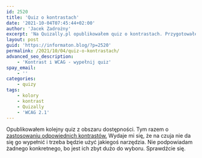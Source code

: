 ```yaml
---
id: 2520
title: 'Quiz o kontrastach'
date: '2021-10-04T07:45:44+02:00'
author: 'Jacek Zadrożny'
excerpt: 'Na Quizally.pl opublikowałem quiz o kontrastach. Przygotowałem go tak, że także osoby niewidome będą w stanie go wypełnić.'
layout: post
guid: 'https://informaton.blog/?p=2520'
permalink: /2021/10/04/quiz-o-kontrastach/
advanced_seo_description:
    - 'Kontrast i WCAG - wypełnij quiz'
spay_email:
    - ''
categories:
    - quizy
tags:
    - kolory
    - kontrast
    - Quizally
    - 'WCAG 2.1'
---
```


Opublikowałem kolejny quiz z obszaru dostępności. Tym razem o [zastosowaniu odpowiednich kontrastów.](https://www.quizally.pl/quiz/show?id=21) Wydaje mi się, że na czuja nie da się go wypełnić i trzeba będzie użyć jakiegoś narzędzia. Nie podpowiadam żadnego konkretnego, bo jest ich zbyt dużo do wyboru. Sprawdźcie się.